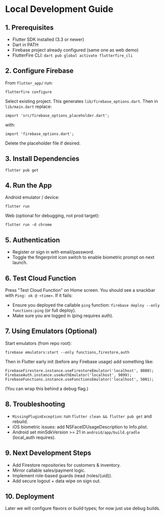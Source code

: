 # Local Development Guide

## 1. Prerequisites
- Flutter SDK installed (3.3 or newer)
- Dart in PATH
- Firebase project already configured (same one as web demo)
- FlutterFire CLI: `dart pub global activate flutterfire_cli`

## 2. Configure Firebase
From `flutter_app/` run:
```
flutterfire configure
```
Select existing project. This generates `lib/firebase_options.dart`.
Then in `lib/main.dart` replace:
```
import 'src/firebase_options_placeholder.dart';
```
with:
```
import 'firebase_options.dart';
```
Delete the placeholder file if desired.

## 3. Install Dependencies
```
flutter pub get
```

## 4. Run the App
Android emulator / device:
```
flutter run
```
Web (optional for debugging, not prod target):
```
flutter run -d chrome
```

## 5. Authentication
- Register or sign in with email/password.
- Toggle the fingerprint icon switch to enable biometric prompt on next launch.

## 6. Test Cloud Function
Press "Test Cloud Function" on Home screen. You should see a snackbar with `Ping: ok @ <time>`.
If it fails:
- Ensure you deployed the callable `ping` function: `firebase deploy --only functions:ping` (or full deploy).
- Make sure you are logged in (ping requires auth).

## 7. Using Emulators (Optional)
Start emulators (from repo root):
```
firebase emulators:start --only functions,firestore,auth
```
Then in Flutter early init (before any Firebase usage) add something like:
```
FirebaseFirestore.instance.useFirestoreEmulator('localhost', 8080);
FirebaseAuth.instance.useAuthEmulator('localhost', 9099);
FirebaseFunctions.instance.useFunctionsEmulator('localhost', 5001);
```
(You can wrap this behind a debug flag.)

## 8. Troubleshooting
- `MissingPluginException`: run `flutter clean && flutter pub get` and rebuild.
- iOS biometric issues: add NSFaceIDUsageDescription to Info.plist.
- Android set minSdkVersion >= 21 in `android/app/build.gradle` (local_auth requires).

## 9. Next Development Steps
- Add Firestore repositories for customers & inventory.
- Mirror callable sales/payment logic.
- Implement role-based guards (read /roles/{uid}).
- Add secure logout + data wipe on sign out.

## 10. Deployment
Later we will configure flavors or build types; for now just use debug builds.
